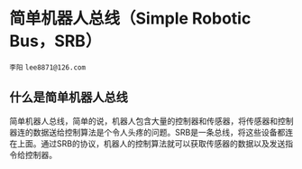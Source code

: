 # 简单机器人总线（Simple Robotic Bus，SRB）
`李阳` `lee8871@126.com`

## 什么是简单机器人总线
简单机器人总线，简单的说，机器人包含大量的控制器和传感器，将传感器和控制器连的数据送给控制算法是个令人头疼的问题。SRB是一条总线，将这些设备都连在上面。通过SRB的协议，机器人的控制算法就可以获取传感器的数据以及发送指令给控制器。
